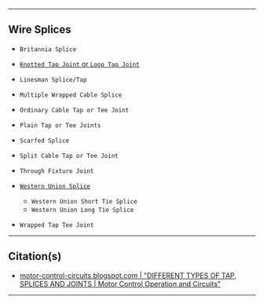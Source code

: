 <!-- https://github.com/mcavallo-git/Coding/blob/main/hardware/wire-splices.md -->

***

## Wire Splices

- `Britannia Splice`

- [`Knotted Tap Joint` or `Loop Tap Joint`](https://electriciantraining.tpub.com/14176/css/Knotted-Tap-Joint-48.htm)

- `Linesman Splice/Tap`

- `Multiple Wrapped Cable Splice`

- `Ordinary Cable Tap or Tee Joint`

- `Plain Tap or Tee Joints`

- `Scarfed Splice`

- `Split Cable Tap or Tee Joint`

- `Through Fixture Joint`

- [`Western Union Splice`](https://constructionmanuals.tpub.com/14027/css/Western-Union-Splice-122.htm)
  - `Western Union Short Tie Splice`
  - `Western Union Long Tie Splice`

- `Wrapped Tap Tee Joint`


***

## Citation(s)

- [motor-control-circuits.blogspot.com  |  "DIFFERENT TYPES OF TAP, SPLICES AND JOINTS | Motor Control Operation and Circuits"](https://motor-control-circuits.blogspot.com/2018/09/different-types-of-tap-splices-and.html)

***
